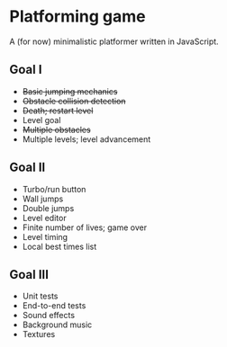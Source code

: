 # Platforming game

A (for now) minimalistic platformer written in JavaScript.

## Goal I

* ~~Basic jumping mechanics~~
* ~~Obstacle collision detection~~
* ~~Death; restart level~~
* Level goal
* ~~Multiple obstacles~~
* Multiple levels; level advancement

## Goal II

* Turbo/run button
* Wall jumps
* Double jumps
* Level editor
* Finite number of lives; game over
* Level timing
* Local best times list

## Goal III

* Unit tests
* End-to-end tests
* Sound effects
* Background music
* Textures

